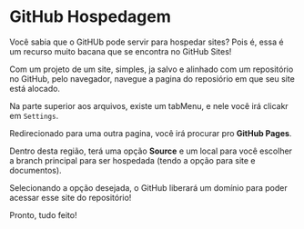 # GitHub Hospedagem

Você sabia que o GitHUb pode servir para hospedar sites? Pois é, essa é um recurso muito bacana que se encontra no GitHub Sites!

Com um projeto de um site, simples, ja salvo e alinhado com um repositório no GitHub, pelo navegador, navegue a pagina do reposiório em que seu site está alocado.

Na parte superior aos arquivos, existe um tabMenu, e nele você irá clicakr em `Settings`.

Redirecionado para uma outra pagina, você irá procurar pro __GitHub Pages__.

Dentro desta região, terá uma opção __Source__ e um local para você escolher a branch principal para ser hospedada (tendo a opção para site e documentos).

Selecionando a opção desejada, o GitHub liberará um domínio para poder acessar esse site do repositório!

Pronto, tudo feito! 
